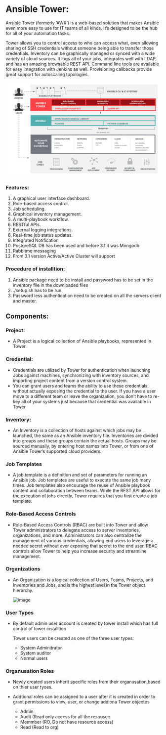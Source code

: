 # Ansible Tower:
Ansible Tower (formerly ‘AWX’) is a web-based solution that makes Ansible even more easy to use for IT teams of all kinds. 
It’s designed to be the hub for all of your automation tasks.

Tower allows you to control access to who can access what, even allowing sharing of SSH credentials without someone being able to transfer those credentials. 
Inventory can be graphically managed or synced with a wide variety of cloud sources. 
It logs all of your jobs, integrates well with LDAP, and has an amazing browsable REST API. 
Command line tools are available for easy integration with Jenkins as well. Provisioning callbacks provide great support for autoscaling topologies.

![ScreenShot](https://github.com/kumarrkslinux/Ansible/blob/main/Anbile-Tower-strategy.png)

### Features:
1. A graphical user interface dashboard.
2. Role-based access control.
3. Job scheduling.
4. Graphical inventory management.
5. A multi-playbook workflow.
6. RESTful APIs.
7. External logging integrations.
8. Real-time job status updates.
9. Integrated Notification 
10. PostgreSQL DB has been used and before 3.1 it was Mongodb 
11. Rabbitmq messaging
12. From 3.1 version Active/Active Cluster will support


### Procedure of installtion: 
1. Ansible package need to be install and password has to be set in the inventory file in the downloaded files
2. ./setup.sh has to be run 
3. Password less authentication need to be created on all the servers client and master. 

## Components: 

### Project:
- A Project is a logical collection of Ansible playbooks, represented in Tower. 

### Credential:
- Credentials are utilized by Tower for authentication when launching Jobs against machines, synchronizing with inventory sources, and importing project content from a version control system.
- You can grant users and teams the ability to use these credentials, without actually exposing the credential to the user. If you have a user move to a different team or leave the organization, you don’t have to re-key all of your systems just because that credential was available in Tower

### Inventory:
- An Inventory is a collection of hosts against which jobs may be launched, the same as an Ansible inventory file. Inventories are divided into groups and these groups contain the actual hosts. Groups may be sourced manually, by entering host names into Tower, or from one of Ansible Tower’s supported cloud providers.

### Job Templates
- A job template is a definition and set of parameters for running an Ansible job. Job templates are useful to execute the same job many times. Job templates also encourage the reuse of Ansible playbook content and collaboration between teams. While the REST API allows for the execution of jobs directly, Tower requires that you first create a job template.

### Role-Based Access Controls
- Role-Based Access Controls (RBAC) are built into Tower and allow Tower administrators to delegate access to server inventories, organizations, and more. Administrators can also centralize the management of various credentials, allowing end users to leverage a needed secret without ever exposing that secret to the end user. RBAC controls allow Tower to help you increase security and streamline management.

### Organizations
- An Organization is a logical collection of Users, Teams, Projects, and Inventories and Jobs, and is the highest level in the Tower object hierarchy.

  ![image](https://user-images.githubusercontent.com/17757355/183357093-ab64c694-f224-4a3f-af55-de469d01ad3b.png)
### User Types 
- By default admin user account is created by tower install which has full control of tower installtion 
  
  Tower users can be created as one of the three user types:
    - System Adminitrator 
    - System auditor 
    - Normal users 

### Organusation Roles

- Newly created users inherit specific roles from their organusation,based on thier user tyoes.
- Addtional roles can be assigned to a user after it is created in order to grant permissions to view, user, or change addiona Tower objectes 

  - Admin 
  - Audit (Read only access for all the resousce 
  - Memmber (RO, Do not have resource access)
  - Read (Read to org)

